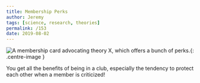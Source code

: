 ```yaml
---
title: Membership Perks
author: Jeremy
tags: [science, research, theories]
permalink: /153
date: 2019-08-02
---
```


![A membership card advocating theory X, which offers a bunch of perks.](https://res.cloudinary.com/dh3hm8pb7/image/upload/c_scale,q_auto:best/v1535842782/Handwaving/Published/MembershipPerks.png){: .centre-image }

You get all the benefits of being in a club, especially the tendency to protect each other when a member is criticized!
